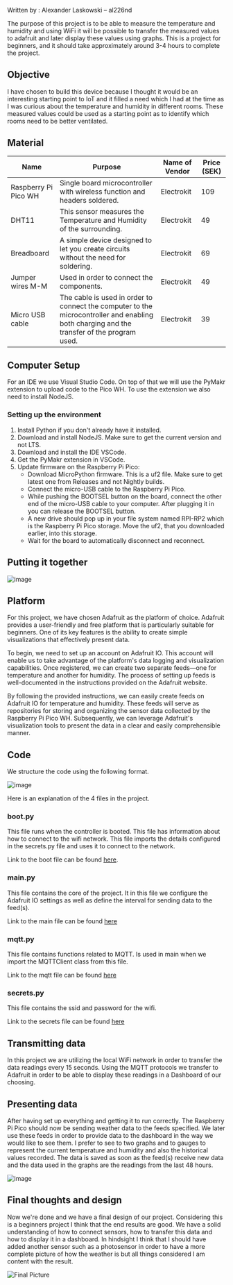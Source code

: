 

Written by : Alexander Laskowski – al226nd
 
The purpose of this project is to be able to measure the temperature and humidity and using WiFi it will be possible to transfer the measured values to adafruit and later display these values using graphs. This is a project for beginners, and it should take approximately around 3-4 hours to complete the project.

## Objective

I have chosen to build this device because I thought it would be an interesting starting point to IoT and it filled a need which I had at the time as I was curious about the temperature and humidity in different rooms. These measured values could be used as a starting point as to identify which rooms need to be better ventilated.

## Material

| Name  | Purpose | Name of Vendor | Price (SEK) |
| ------------- | ------------- | ------------- | ------------- |
| Raspberry Pi Pico WH  | Single board microcontroller with wireless function and headers soldered.  | Electrokit  | 109  |
| DHT11  | This sensor measures the Temperature and Humidity of the surrounding.  | Electrokit  | 49  |
| Breadboard | A simple device designed to let you create circuits without the need for soldering.  | Electrokit  | 69  |
| Jumper wires M-M | Used in order to connect the components.  | Electrokit  | 49  |
| Micro USB cable | The cable is used in order to connect the computer to the microcontroller and enabling both charging and the transfer of the program used. | Electrokit  | 39  |


## Computer Setup

For an IDE we use Visual Studio Code. On top of that we will use the PyMakr extension to upload code to the Pico WH. To use the extension we also need to install NodeJS.

### Setting up the environment

1. Install Python if you don't already have it installed.
2. Download and install NodeJS. Make sure to get the current version and not LTS.
3. Download and install the IDE VSCode.
4. Get the PyMakr extension in VSCode.
5. Update firmware on the Raspberry Pi Pico:
   - Download MicroPython firmware. This is a uf2 file. Make sure to get latest one from Releases and not Nightly builds.
   - Connect the micro-USB cable to the Raspberry Pi Pico.
   - While pushing the BOOTSEL button on the board, connect the other end of the micro-USB cable to your computer. After plugging it in you can release the BOOTSEL button.
   - A new drive should pop up in your file system named RPI-RP2 which is the Raspberry Pi Pico storage. Move the uf2, that you downloaded earlier, into this storage.
   - Wait for the board to automatically disconnect and reconnect.

## Putting it together

![image](https://github.com/Lorsted/Creating-a-Temperature-and-Humidity-measuring-device/assets/117736750/4c6a6c5f-f2a2-4fa2-92a5-5ae574689c61)

## Platform

For this project, we have chosen Adafruit as the platform of choice. Adafruit provides a user-friendly and free platform that is particularly suitable for beginners. One of its key features is the ability to create simple visualizations that effectively present data.

To begin, we need to set up an account on Adafruit IO. This account will enable us to take advantage of the platform's data logging and visualization capabilities. Once registered, we can create two separate feeds—one for temperature and another for humidity. The process of setting up feeds is well-documented in the instructions provided on the Adafruit website.

By following the provided instructions, we can easily create feeds on Adafruit IO for temperature and humidity. These feeds will serve as repositories for storing and organizing the sensor data collected by the Raspberry Pi Pico WH. Subsequently, we can leverage Adafruit's visualization tools to present the data in a clear and easily comprehensible manner.

## Code

We structure the code using the following format.

![image](https://github.com/Lorsted/Creating-a-Temperature-and-Humidity-measuring-device/assets/117736750/07bc71eb-ff3c-43c3-920e-0591a82a6471)

Here is an explanation of the 4 files in the project.

### boot.py
This file runs when the controller is booted. This file has information about how to connect to the wifi network. This file imports the details configured in the secrets.py file and uses it to connect to the network.

Link to the boot file can be found [here](https://github.com/Lorsted/Creating-a-Temperature-and-Humidity-measuring-device/blob/main/LNU_Project_Program%20-%20al226nd/boot.py).

### main.py
This file contains the core of the project. It in this file we configure the Adafruit IO settings as well as define the interval for sending data to the feed(s).

Link to the main file can be found [here](https://github.com/Lorsted/Creating-a-Temperature-and-Humidity-measuring-device/blob/main/LNU_Project_Program%20-%20al226nd/main.py)

### mqtt.py
This file contains functions related to MQTT. Is used in main when we import the MQTTClient class from this file.

Link to the mqtt file can be found [here](https://github.com/Lorsted/Creating-a-Temperature-and-Humidity-measuring-device/blob/main/LNU_Project_Program%20-%20al226nd/mqtt.py)

### secrets.py
This file contains the ssid and password for the wifi.

Link to the secrets file can be found [here](https://github.com/Lorsted/Creating-a-Temperature-and-Humidity-measuring-device/blob/main/LNU_Project_Program%20-%20al226nd/secrets.py)

## Transmitting data
In this project we are utilizing the local WiFi network in order to transfer the data readings every 15 seconds. Using the MQTT protocols we transfer to Adafruit in order to be able to display these readings in a Dashboard of our choosing.

## Presenting data
After having set up everything and getting it to run correctly. The Raspberry Pi Pico should now be sending weather data to the feeds specified. We later use these feeds in order to provide data to the dashboard in the way we would like to see them. I prefer to see to two graphs and to gauges to represent the current temperature and humidity and also the historical values recorded. The data is saved as soon as the feed(s) receive new data and the data used in the graphs are the readings from the last 48 hours.

![image](https://github.com/Lorsted/Creating-a-Temperature-and-Humidity-measuring-device/assets/117736750/c88b394d-0b51-4009-bb03-c48709a2a6d9)

## Final thoughts and design

Now we're done and we have a final design of our project. Considering this is a beginners project I think that the end results are good. We have a solid understanding of how to connect sensors, how to transfer this data and how to display it in a dashboard. In hindsight I think that I should have added another sensor such as a photosensor in order to have a more complete picture of how the weather is but all things considered I am content with the result.

![Final Picture](https://github.com/Lorsted/Creating-a-Temperature-and-Humidity-measuring-device/assets/117736750/feb2f01d-82b4-4625-9e88-ed58bab88300)
